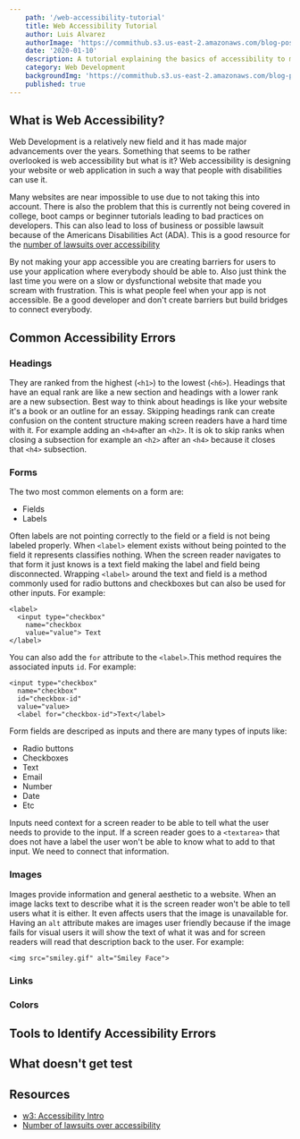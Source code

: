 ```yaml
---
    path: '/web-accessibility-tutorial'
    title: Web Accessibility Tutorial
    author: Luis Alvarez
    authorImage: 'https://commithub.s3.us-east-2.amazonaws.com/blog-posts/author/luis.jpg'
    date: '2020-01-10'
    description: A tutorial explaining the basics of accessibility to make your users smile
    category: Web Development
    backgroundImg: 'https://commithub.s3.us-east-2.amazonaws.com/blog-posts/web-accessibility-tutorial/accessibility-background.jpg'
    published: true
---
```


## What is Web Accessibility?

Web Development is a relatively new field and it has made major advancements over the years. Something that seems to be rather overlooked is web accessibility but what is it? Web accessibility is designing your website or web application in such a way that people with disabilities can use it.

Many websites are near impossible to use due to not taking this into account. There is also the problem that this is currently not being covered in college, boot camps or beginner tutorials leading to bad practices on developers. This can also lead to loss of business or possible lawsuit because of the Americans Disabilities Act (ADA). This is a good resource for the [number of lawsuits over accessibility](https://www.adatitleiii.com/2019/01/number-of-federal-website-accessibility-lawsuits-nearly-triple-exceeding-2250-in-2018/)

By not making your app accessible you are creating barriers for users to use your application where everybody should be able to. Also just think the last time you were on a slow or dysfunctional website that made you scream with frustration. This is what people feel when your app is not accessible. Be a good developer and don't create barriers but build bridges to connect everybody.

## Common Accessibility Errors

### Headings

They are ranked from the highest (`<h1>`) to the lowest (`<h6>`). Headings that have an equal rank are like a new section and headings with a lower rank are a new subsection. Best way to think about headings is like your website it's a book or an outline for an essay. Skipping headings rank can create confusion on the content structure making screen readers have a hard time with it. For example adding an `<h4>`after an `<h2>`. It is ok to skip ranks when closing a subsection for example an `<h2>` after an `<h4>` because it closes that `<h4>` subsection.

### Forms

The two most common elements on a form are:
* Fields
* Labels

Often labels are not pointing correctly to the field or a field is not being labeled properly. When `<label>` element exists without being pointed to the field it represents classifies nothing. When the screen reader navigates to that form it just knows is a text field making the label and field being disconnected. Wrapping `<label>` around the text and field is a method commonly used for radio buttons and checkboxes but can also be used for other inputs. For example:

```
<label>
  <input type="checkbox"
    name="checkbox
    value="value"> Text
</label>
```

You can also add the `for` attribute to the `<label>`.This method requires the associated inputs `id`. For example:

```
<input type="checkbox"
  name="checkbox"
  id="checkbox-id"
  value="value>
  <label for="checkbox-id">Text</label>
```

Form fields are descriped as inputs and there are many types of inputs like:

* Radio buttons
* Checkboxes
* Text
* Email
* Number
* Date
* Etc

Inputs need context for a screen reader to be able to tell what the user needs to provide to the input. If a screen reader goes to a `<textarea>` that does not have a label the user won't be able to know what to add to that input. We need to connect that information.

### Images

Images provide information and general aesthetic to a website. When an image lacks text to describe what it is the screen reader won't be able to tell users what it is either. It even affects users that the image is unavailable for. Having an `alt` attribute makes are images user friendly because if the image fails for visual users it will show the text of what it was and for screen readers will read that description back to the user. For example:

```
<img src="smiley.gif" alt="Smiley Face">
```
### Links

### Colors

## Tools to Identify Accessibility Errors

## What doesn't get test

## Resources

* [w3: Accessibility Intro](https://www.w3.org/WAI/fundamentals/accessibility-intro/)
* [Number of lawsuits over accessibility](https://www.adatitleiii.com/2019/01/number-of-federal-website-accessibility-lawsuits-nearly-triple-exceeding-2250-in-2018/)
